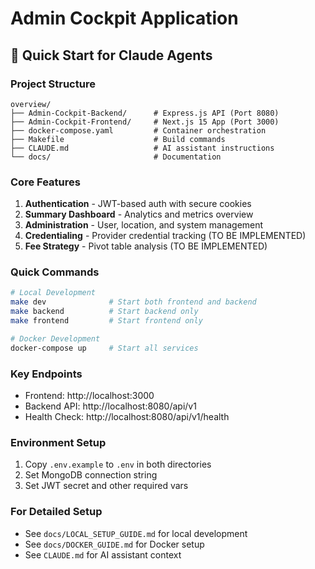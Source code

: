 # Admin Cockpit Application

## 🚀 Quick Start for Claude Agents

### Project Structure
```
overview/
├── Admin-Cockpit-Backend/      # Express.js API (Port 8080)
├── Admin-Cockpit-Frontend/     # Next.js 15 App (Port 3000)
├── docker-compose.yaml         # Container orchestration
├── Makefile                    # Build commands
├── CLAUDE.md                   # AI assistant instructions
└── docs/                       # Documentation
```

### Core Features
1. **Authentication** - JWT-based auth with secure cookies
2. **Summary Dashboard** - Analytics and metrics overview
3. **Administration** - User, location, and system management
4. **Credentialing** - Provider credential tracking (TO BE IMPLEMENTED)
5. **Fee Strategy** - Pivot table analysis (TO BE IMPLEMENTED)

### Quick Commands
```bash
# Local Development
make dev              # Start both frontend and backend
make backend          # Start backend only
make frontend         # Start frontend only

# Docker Development
docker-compose up     # Start all services
```

### Key Endpoints
- Frontend: http://localhost:3000
- Backend API: http://localhost:8080/api/v1
- Health Check: http://localhost:8080/api/v1/health

### Environment Setup
1. Copy `.env.example` to `.env` in both directories
2. Set MongoDB connection string
3. Set JWT secret and other required vars

### For Detailed Setup
- See `docs/LOCAL_SETUP_GUIDE.md` for local development
- See `docs/DOCKER_GUIDE.md` for Docker setup
- See `CLAUDE.md` for AI assistant context